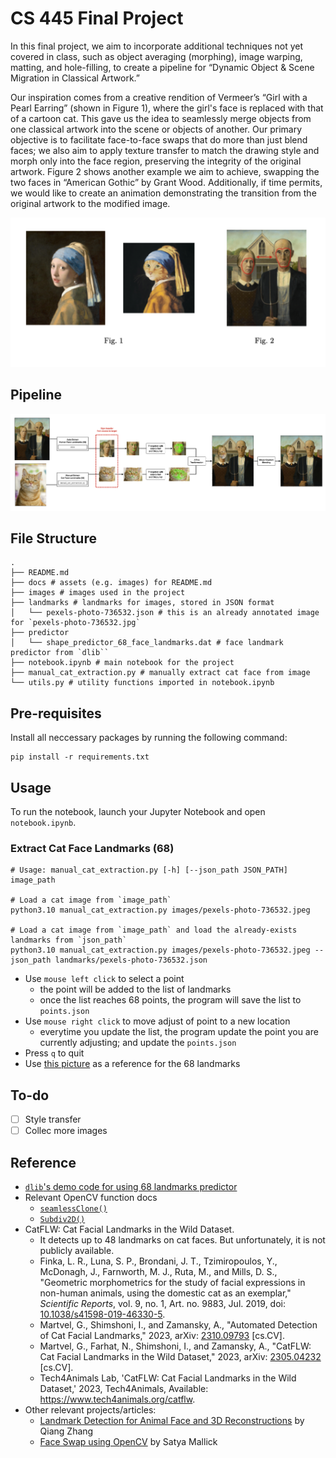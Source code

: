 # CS 445 Final Project

In this final project, we aim to incorporate additional techniques not yet covered in class, such as object averaging (morphing), image warping, matting, and hole-filling, to create a pipeline for “Dynamic Object & Scene Migration in Classical Artwork.”

Our inspiration comes from a creative rendition of Vermeer’s “Girl with a Pearl Earring” (shown in Figure 1), where the girl's face is replaced with that of a cartoon cat. This gave us the idea to seamlessly merge objects from one classical artwork into the scene or objects of another. Our primary objective is to facilitate face-to-face swaps that do more than just blend faces; we also aim to apply texture transfer to match the drawing style and morph only into the face region, preserving the integrity of the original artwork. Figure 2 shows another example we aim to achieve, swapping the two faces in “American Gothic” by Grant Wood. Additionally, if time permits, we would like to create an animation demonstrating the transition from the original artwork to the modified image.

![Figure 1](./docs/Screenshot%202023-12-03%20at%2023.32.45.png)

## Pipeline

![Pipeline](./docs/Screenshot%202023-12-03%20at%2023.35.50.png)

## File Structure

```shell
.
├── README.md
├── docs # assets (e.g. images) for README.md
├── images # images used in the project
├── landmarks # landmarks for images, stored in JSON format
│   └── pexels-photo-736532.json # this is an already annotated image for `pexels-photo-736532.jpg`
├── predictor
│   └── shape_predictor_68_face_landmarks.dat # face landmark predictor from `dlib``
├── notebook.ipynb # main notebook for the project
├── manual_cat_extraction.py # manually extract cat face from image
└── utils.py # utility functions imported in notebook.ipynb
```

## Pre-requisites

Install all neccessary packages by running the following command:

```shell
pip install -r requirements.txt
```

## Usage

To run the notebook, launch your Jupyter Notebook and open `notebook.ipynb`.

### Extract Cat Face Landmarks (68)

```shell
# Usage: manual_cat_extraction.py [-h] [--json_path JSON_PATH] image_path

# Load a cat image from `image_path`
python3.10 manual_cat_extraction.py images/pexels-photo-736532.jpeg

# Load a cat image from `image_path` and load the already-exists landmarks from `json_path`
python3.10 manual_cat_extraction.py images/pexels-photo-736532.jpeg --json_path landmarks/pexels-photo-736532.json
```

- Use `mouse left click` to select a point
  - the point will be added to the list of landmarks
  - once the list reaches 68 points, the program will save the list to `points.json`
- Use `mouse right click` to move adjust of point to a new location
  - everytime you update the list, the program update the point you are currently adjusting; and update the `points.json`
- Press `q` to quit
- Use [this picture](https://www.researchgate.net/publication/343699139/figure/fig2/AS:933733284724738@1599630771707/dentification-of-facial-landmarks-using-Dlib-a-Facial-landmarks-b-The-position-and.jpg) as a reference for the 68 landmarks

## To-do

- [ ] Style transfer
- [ ] Collec more images

## Reference

- [`dlib`'s demo code for using 68 landmarks predictor](http://dlib.net/face_landmark_detection.py.html)
- Relevant OpenCV function docs 
  - [`seamlessClone()`](https://docs.opencv.org/3.4/df/da0/group__photo__clone.html#ga2bf426e4c93a6b1f21705513dfeca49d)
  - [`Subdiv2D()`](https://docs.opencv.org/3.4/df/d5b/group__imgproc__subdiv2d.html)
- CatFLW: Cat Facial Landmarks in the Wild Dataset.
  - It detects up to 48 landmarks on cat faces. But unfortunately, it is not publicly available.
  - Finka, L. R., Luna, S. P., Brondani, J. T., Tzimiropoulos, Y., McDonagh, J., Farnworth, M. J., Ruta, M., and Mills, D. S., "Geometric morphometrics for the study of facial expressions in non-human animals, using the domestic cat as an exemplar," *Scientific Reports*, vol. 9, no. 1, Art. no. 9883, Jul. 2019, doi: [10.1038/s41598-019-46330-5](https://doi.org/10.1038/s41598-019-46330-5).
  - Martvel, G., Shimshoni, I., and Zamansky, A., "Automated Detection of Cat Facial Landmarks," 2023, arXiv: [2310.09793](https://arxiv.org/abs/2310.09793) [cs.CV].
  - Martvel, G., Farhat, N., Shimshoni, I., and Zamansky, A., "CatFLW: Cat Facial Landmarks in the Wild Dataset," 2023, arXiv: [2305.04232](https://arxiv.org/abs/2305.04232) [cs.CV].
  - Tech4Animals Lab, 'CatFLW: Cat Facial Landmarks in the Wild Dataset,' 2023, Tech4Animals, Available: https://www.tech4animals.org/catflw.
- Other relevant projects/articles:
  - [Landmark Detection for Animal Face and 3D Reconstructions](https://zhangtemplar.github.io/animal-keypoints/) by Qiang Zhang
  - [Face Swap using OpenCV](https://learnopencv.com/face-swap-using-opencv-c-python/) by Satya Mallick